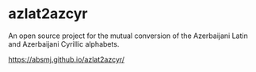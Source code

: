 # azlat2azcyr
An open source project for the mutual conversion of the Azerbaijani Latin and Azerbaijani Cyrillic alphabets. 

https://absmj.github.io/azlat2azcyr/
